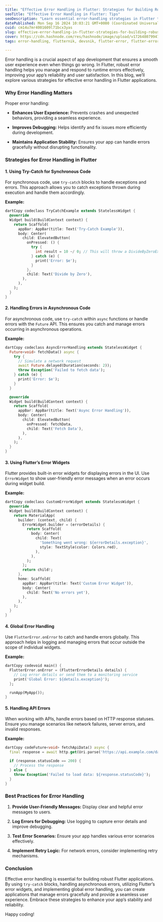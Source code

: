 ```yaml
---
title: "Effective Error Handling in Flutter: Strategies for Building Robust Apps"
seoTitle: "Effective Error Handling in Flutter: Tips"
seoDescription: "Learn essential error-handling strategies in Flutter to build robust apps. Improve app stability with best practices for catching and fixing bugs."
datePublished: Mon Sep 16 2024 10:03:21 GMT+0000 (Coordinated Universal Time)
cuid: cm14u7mr4001609l71bcx3yas
slug: effective-error-handling-in-flutter-strategies-for-building-robust-apps
cover: https://cdn.hashnode.com/res/hashnode/image/upload/v1726480799473/4ca57c45-1b2b-4b6d-aefb-0e2d67e64d63.png
tags: error-handling, flutternik, devsnik, flutter-error, flutter-error-handling

---
```


Error handling is a crucial aspect of app development that ensures a smooth user experience even when things go wrong. In Flutter, robust error handling helps you manage and respond to runtime errors effectively, improving your app’s reliability and user satisfaction. In this blog, we’ll explore various strategies for effective error handling in Flutter applications.

### **Why Error Handling Matters**

Proper error handling:

* **Enhances User Experience:** Prevents crashes and unexpected behaviors, providing a seamless experience.
    
* **Improves Debugging:** Helps identify and fix issues more efficiently during development.
    
* **Maintains Application Stability:** Ensures your app can handle errors gracefully without disrupting functionality.
    

### **Strategies for Error Handling in Flutter**

#### **1\. Using Try-Catch for Synchronous Code**

For synchronous code, use `try-catch` blocks to handle exceptions and errors. This approach allows you to catch exceptions thrown during execution and handle them accordingly.

**Example:**

```dart
dartCopy codeclass TryCatchExample extends StatelessWidget {
  @override
  Widget build(BuildContext context) {
    return Scaffold(
      appBar: AppBar(title: Text('Try-Catch Example')),
      body: Center(
        child: ElevatedButton(
          onPressed: () {
            try {
              int result = 10 ~/ 0; // This will throw a DivideByZeroException
            } catch (e) {
              print('Error: $e');
            }
          },
          child: Text('Divide by Zero'),
        ),
      ),
    );
  }
}
```

#### **2\. Handling Errors in Asynchronous Code**

For asynchronous code, use `try-catch` within `async` functions or handle errors with the `Future` API. This ensures you catch and manage errors occurring in asynchronous operations.

**Example:**

```dart
dartCopy codeclass AsyncErrorHandling extends StatelessWidget {
  Future<void> fetchData() async {
    try {
      // Simulate a network request
      await Future.delayed(Duration(seconds: 2));
      throw Exception('Failed to fetch data');
    } catch (e) {
      print('Error: $e');
    }
  }

  @override
  Widget build(BuildContext context) {
    return Scaffold(
      appBar: AppBar(title: Text('Async Error Handling')),
      body: Center(
        child: ElevatedButton(
          onPressed: fetchData,
          child: Text('Fetch Data'),
        ),
      ),
    );
  }
}
```

#### **3\. Using Flutter’s Error Widgets**

Flutter provides built-in error widgets for displaying errors in the UI. Use `ErrorWidget` to show user-friendly error messages when an error occurs during widget build.

**Example:**

```dart
dartCopy codeclass CustomErrorWidget extends StatelessWidget {
  @override
  Widget build(BuildContext context) {
    return MaterialApp(
      builder: (context, child) {
        ErrorWidget.builder = (errorDetails) {
          return Scaffold(
            body: Center(
              child: Text(
                'Something went wrong: ${errorDetails.exception}',
                style: TextStyle(color: Colors.red),
              ),
            ),
          );
        };
        return child!;
      },
      home: Scaffold(
        appBar: AppBar(title: Text('Custom Error Widget')),
        body: Center(
          child: Text('No errors yet'),
        ),
      ),
    );
  }
}
```

#### **4\. Global Error Handling**

Use `FlutterError.onError` to catch and handle errors globally. This approach helps in logging and managing errors that occur outside the scope of individual widgets.

**Example:**

```dart
dartCopy codevoid main() {
  FlutterError.onError = (FlutterErrorDetails details) {
    // Log error details or send them to a monitoring service
    print('Global Error: ${details.exception}');
  };

  runApp(MyApp());
}
```

#### **5\. Handling API Errors**

When working with APIs, handle errors based on HTTP response statuses. Ensure you manage scenarios like network failures, server errors, and invalid responses.

**Example:**

```dart
dartCopy codeFuture<void> fetchApiData() async {
  final response = await http.get(Uri.parse('https://api.example.com/data'));

  if (response.statusCode == 200) {
    // Process the response
  } else {
    throw Exception('Failed to load data: ${response.statusCode}');
  }
}
```

### **Best Practices for Error Handling**

1. **Provide User-Friendly Messages:** Display clear and helpful error messages to users.
    
2. **Log Errors for Debugging:** Use logging to capture error details and improve debugging.
    
3. **Test Error Scenarios:** Ensure your app handles various error scenarios effectively.
    
4. **Implement Retry Logic:** For network errors, consider implementing retry mechanisms.
    

### **Conclusion**

Effective error handling is essential for building robust Flutter applications. By using `try-catch` blocks, handling asynchronous errors, utilizing Flutter’s error widgets, and implementing global error handling, you can create applications that manage errors gracefully and provide a seamless user experience. Embrace these strategies to enhance your app’s stability and reliability.

Happy coding!